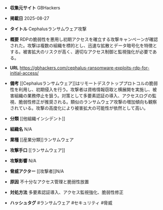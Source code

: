 - **収集元サイト**
GBHackers

- **掲載日**
2025-08-27

- **タイトル**
Cephalusランサムウェア攻撃

- **概要**
RDPの脆弱性を悪用し初期アクセスを確立する攻撃キャンペーンが確認された。攻撃は複数の組織を標的とし、迅速な拡散とデータ暗号化を特徴とする。被害拡大のリスクが高く、適切なアクセス制御と監視強化が必要である。

- **URL**
https://gbhackers.com/cephalus-ransomware-exploits-rdp-for-initial-access/

- **備考**
[[Cephalusランサムウェア]]はリモートデスクトッププロトコルの脆弱性を利用し、初期侵入を行う。攻撃者は資格情報窃取と横展開を実施し、被害組織の業務停止を狙う。対策として多要素認証の導入、アクセスログの監視、脆弱性修正が推奨される。類似のランサムウェア攻撃の増加傾向も観察されている。攻撃の高度化により被害拡大の可能性が依然として高い。

- **分類**
[[他組織インシデント]]

- **組織名**
N/A

- **業種**
[[産業分類]]ランサムウェア

- **攻撃手口**
[[ランサムウェア]]

- **攻撃影響**
N/A

- **脅威アクター**
[[攻撃者]]N/A

- **原因**
不十分なアクセス管理と脆弱性放置

- **対処方法**
多要素認証導入、アクセス監視強化、脆弱性修正

- **ハッシュタグ**
#ランサムウェア #セキュリティ #脅威
